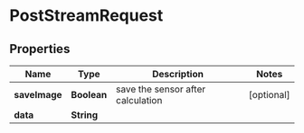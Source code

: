 

# PostStreamRequest


## Properties

| Name | Type | Description | Notes |
|------------ | ------------- | ------------- | -------------|
|**saveImage** | **Boolean** | save the sensor after calculation |  [optional] |
|**data** | **String** |  |  |



